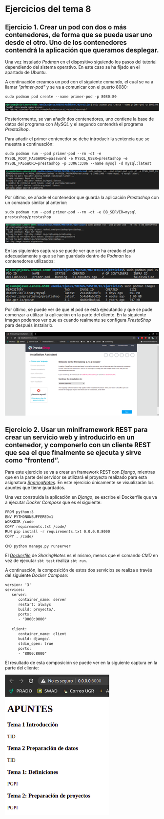 # Ejercicios del tema 8

## Ejercicio 1. Crear un pod con dos o más contenedores, de forma que se pueda usar uno desde el otro. Uno de los contenedores contendrá la aplicación que queramos desplegar.

Una vez instalado *Podman* en el dispositivo siguiendo los pasos del [tutorial](https://developers.redhat.com/blog/2019/01/15/podman-managing-containers-pods/?intcmp=701f20000012ngPAAQ) dependiendo del sistema operativo. En este caso se ha fijado en el apartado de Ubuntu. 

A continuación creamos un pod con el siguiente comando, el cual se va a llamar *"primer-pod"* y se va a comunicar con el puerto 8080:

```
sudo podman pod create --name primer-pod -p 8080:80
```

![Creado pod](./imagenes/tema8/crear-pod.png "Creado pod")

Posteriormente, se van añadir dos contenedores, uno contiene la base de datos del programa con *MySQL* y el segundo contendrá el programa *PrestaShop*.

Para añadir el primer contenedor se debe introducir la sentencia que se muestra a continuación:

```
sudo podman run --pod primer-pod --rm -dt -e MYSQL_ROOT_PASSWORD=password -e MYSQL_USER=prestashop -e MYSQL_PASSWORD=prestashop -p 3306:3306 --name mysql -d mysql:latest
```

![Añadido contenedor de MySQL](./imagenes/tema8/contenedor-mysql.png "Añadido contenedor de MySQL")

Por último, se añade el contenedor que guarda la aplicación *Prestashop* con un comando similar al anterior:

```
sudo podman run --pod primer-pod --rm -dt -e DB_SERVER=mysql prestashop/prestashop
```

![Añadido contenedor de PrestaShop](./imagenes/tema8/contenedor-prestashop.png "Añadido contenedor de Prestashop")

En las siguientes capturas se puede ver que se ha creado el pod adecuadamente y que se han guardado dentro de *Podman* los contenedores utilizados:

![Lista de pods](./imagenes/tema8/pod.png "Lista de pods")

![Lista de contenedores](./imagenes/tema8/contenedores.png "Lista de contenedores")

Por último, se puede ver de que el pod se está ejecutando y que se pude comenzar a utilizar la aplicación en la parte del cliente. En la siguiente imagen podemos ver que es cuando realmente se configura *PrestaShop* para después instalarlo.

![Instalación de PrestaShop](./imagenes/tema8/prestashop.png "Instalación de PrestaShop")

## Ejercicio 2. Usar un miniframework REST para crear un servicio web y introducirlo en un contenedor, y componerlo con un cliente REST que sea el que finalmente se ejecuta y sirve como “frontend”.

Para este ejercicio se va a crear un framework REST con *Django*, mientras que en la parte del servidor se utilizará el proyecto realizado para esta asignatura [*SharingNotes*](https://github.com/mjls130598/SharingNotes). En este ejercicio únicamente se visualizarán los apuntes que tiene guardados.

Una vez construida la aplicación en *Django*, se escribe el Dockerfile que va a ejecutar *Docker Compose* que es el siguiente:

```
FROM python:3
ENV PYTHONUNBUFFERED=1
WORKDIR /code
COPY requirements.txt /code/
RUN pip install -r requirements.txt 0.0.0.0:8000
COPY . /code/

CMD python manage.py runserver
```

El [*Dockerfile*](https://github.com/mjls130598/SharingNotes/blob/master/Dockerfile) de *SharingNotes* es el mismo, menos que el comando *CMD* en vez de ejecutar `sbt test` realiza `sbt run`.

A continuación, la composición de estos dos servicios se realiza a través del siguiente *Docker Compose*:

```
version: '3'
services:
   server:
      container_name: server
      restart: always
      build: proyecto/.
      ports:
      - "9000:9000"

   client:
      container_name: client
      build: django/.
      stdin_open: true
      ports:
      - "8000:8000"
```

El resultado de esta composición se puede ver en la siguiente captura en la parte del cliente:

![Resultado](./imagenes/tema8/resultado.png "Resultado")